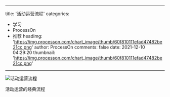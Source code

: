 
---
title: '活动运营流程'
categories: 
 - 学习
 - ProcessOn
 - 推荐
headimg: 'https://img.processon.com/chart_image/thumb/60f810111efad47482be21cc.png'
author: ProcessOn
comments: false
date: 2021-12-10 04:29:20
thumbnail: 'https://img.processon.com/chart_image/thumb/60f810111efad47482be21cc.png'
---

<div>   
<img class="thumb" alt="活动运营流程" src="https://img.processon.com/chart_image/thumb/60f810111efad47482be21cc.png" referrerpolicy="no-referrer">
<p>活动运营的经典流程</p>  
</div>
            